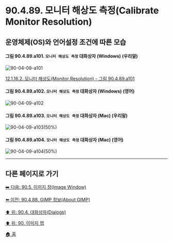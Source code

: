 # 90.4.89. 모니터 해상도 측정(Calibrate Monitor Resolution)
## 운영체제(OS)와 언어설정 조건에 따른 모습

<a id="90-04-09-a101"></a>

#### 그림 90.4.89.a101. `모니터 해상도 측정` 대화상자 (Windows) (우리말)
![90-04-09-a101](https://github.com/wonder13662/gimp/assets/15767104/aba5816c-b1e9-4926-9095-25fec6f9725d)

[12.1.16.2. 모니터 해상도(Monitor Resolution) - 그림 90.4.89.a101](./12-01-16-02-monitor_resolution.md#90-04-09-a101)

<a id="90-04-09-a102"></a>

#### 그림 90.4.89.a102. `모니터 해상도 측정` 대화상자 (Windows) (영어)
![90-04-09-a102](https://github.com/wonder13662/gimp/assets/15767104/531a0ed7-3f12-4a7e-94f1-61c9764bd515)

<a id="90-04-09-a103"></a>

#### 그림 90.4.89.a103. `모니터 해상도 측정` 대화상자 (Mac) (우리말)
![90-04-09-a103(50%)](https://github.com/wonder13662/gimp/assets/15767104/f6d75721-2ed8-40f5-948a-1dd6083a042d)

<a id="90-04-09-a104"></a>

#### 그림 90.4.89.a104. `모니터 해상도 측정` 대화상자 (Mac) (영어)
![90-04-09-a104(50%)](https://github.com/wonder13662/gimp/assets/15767104/eacae24e-a6ee-4997-bd74-a3f996113bc7)

***

## 다른 페이지로 가기

[➡️ 다음: 90.5. 이미지 창(Image Window)](./90-05-00-image_window.md)

[⬅️ 이전: 90.4.88. GIMP 정보(About GIMP)](./90-04-88-about_gimp.md)

[⬆️ 위: 90.4. 대화상자(Dialogs)](./90-04-00-dialogs.md)

[⬆️ 위: 90. 이미지 맵](./90-00-image-map.md)

[🏠 홈](./00-home.md)
